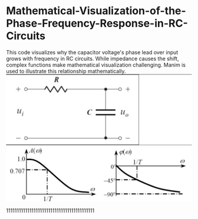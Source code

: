 # Mathematical-Visualization-of-the-Phase-Frequency-Response-in-RC-Circuits
This code visualizes why the capacitor voltage's phase lead over input grows with frequency in RC circuits. While impedance causes the shift, complex functions make mathematical visualization challenging. Manim is used to illustrate this relationship mathematically.
![图片](https://github.com/kuaizhoucheng/Mathematical-Visualization-of-the-Phase-Frequency-Response-in-RC-Circuits/blob/main/Low_pass_circuit.png)

111111111111111111111111111111111111111111